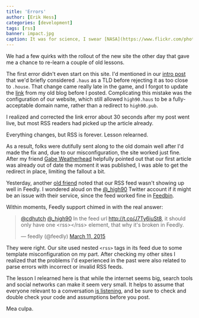 ```yaml
---
title: 'Errors'
author: [Erik Hess]
categories: [development]
tags: [rss]
banner: impact.jpg
caption: It was for science, I swear [NASA](https://www.flickr.com/photos/nasacommons/15705795104)
---
```


We had a few quirks with the rollout of the new site the other day that gave me a chance to re-learn a couple of old lessons.

The first error didn't even start on this site. I'd mentioned in our [intro post](http://localhost:8888/blog/welcome-to-the-pub) that we'd briefly considered `.haus` as a TLD before rejecting it as too close to `.house`. That change came really late in the game, and I forgot to update the [link](http://themindfulbit.com/blog/shifting-colors) from my old blog before I posted. Complicating this mistake was the configuration of our website, which still allowed `high90.haus` to be a fully-acceptable domain name, rather than a redirect to `high90.pub`.

I realized and corrected the link error about 30 seconds after my post went live, but most RSS readers had picked up the article already. 

Everything changes, but RSS is forever. Lesson relearned.

As a result, folks were dutifully sent along to the old domain well after I'd made the fix and, due to our misconfiguration, the site worked just fine. After my friend [Gabe Weatherhead](http://macdrifter.com) helpfully pointed out that our first article was already out of date the moment it was published, I was able to get the redirect in place, limiting the fallout a bit.

Yesterday, another [old friend](https://twitter.com/cdhutch) noted that our RSS feed wasn't showing up well in Feedly. I wondered aloud on the [@_high90](https://twitter.com/_high90) Twitter account if it might be an issue with their service, since the feed worked fine in [Feedbin](https://feedbin.com/). 

Within moments, Feedly support chimed in with the real answer:

<blockquote class="twitter-tweet" data-conversation="none" lang="en"><p><a href="https://twitter.com/cdhutch">@cdhutch</a> <a href="https://twitter.com/_high90">@_high90</a> In the feed url <a href="http://t.co/J7Ty6iuSt8">http://t.co/J7Ty6iuSt8</a>, it should only have one &lt;rss&gt;&lt;/rss&gt; element, that why it&#39;s broken in Feedly.</p>&mdash; feedly (@feedly) <a href="https://twitter.com/feedly/status/575728905631498240">March 11, 2015</a></blockquote>
<script async src="//platform.twitter.com/widgets.js" charset="utf-8"></script>

They were right. Our site used nested `<rss>` tags in its feed due to some template misconfiguration on my part.  After checking my other sites I realized that the problems I'd experienced in the past were also related to parse errors with incorrect or invalid RSS feeds.

The lesson I relearned here is that while the internet seems big, search tools and social networks can make it seem very small. It helps to assume that everyone relevant to a conversation [is listening](http://wondermark.com/1k62/), and be sure to check and double check your code and assumptions before you post.

Mea culpa.